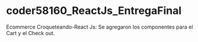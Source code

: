 # coder58160_ReactJs_EntregaFinal
Ecommerce Croqueteando-React Js: Se agregaron los componentes para el Cart y el Check out.
